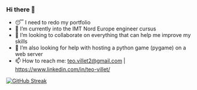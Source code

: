 ### Hi there 👋

- 😴 I need to redo my portfolio 
- 🌱 I’m currently into the IMT Nord Europe engineer cursus
- 👯 I’m looking to collaborate on everything that can help me improve my skills
- 🤔 I’m also looking for help with hosting a python game (pygame) on a web server 
- 📫 How to reach me: teo.villet2@gmail.com | https://www.linkedin.com/in/teo-villet/


[![GitHub Streak](https://streak-stats.demolab.com/?user=teovlt)](https://git.io/streak-stats)
